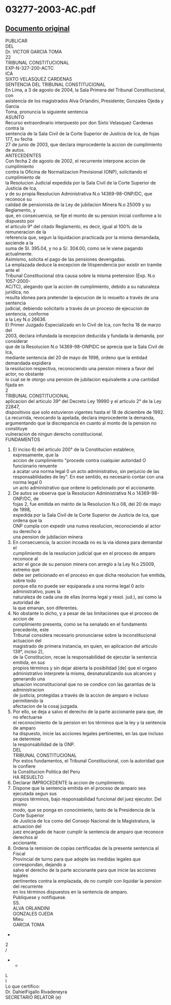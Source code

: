 
03277-2003-AC.pdf
=================
  
[Documento original](https://tc.gob.pe/jurisprudencia/2004/03277-2003-AC.pdf)  
---  
PUBLICAR  
DEL  
Dr. VICTOR GARCIA TOMA  
22  
TRIBUNAL CONSTITUCIONAL  
EXP-N-327-200-ACTC  
ICA  
SIXTO VELASQUEZ CARDENAS  
SENTENCIA DEL TRIBUNAL CONSTITUCIONAL  
En Lima, a 3 de agosto de 2004, la Sala Primera del Tribunal Constitucional, con  
asistencia de los magistrados Alva Orlandini, Presidente; Gonzales Ojeda y Garcia  
Toma, pronuncia la siguiente sentencia  
ASUNTO  
Recurso extraordinario interpuesto por don Sixto Velasquez Cardenas contra la  
sentencia de la Sala Civil de la Corte Superior de Justicia de Ica, de fojas 177, su fecha  
27 de junio de 2003, que declara improcedente la accion de cumplimiento de autos.  
ANTECEDENTES  
Con fecha 2 de agosto de 2002, el recurrente interpone accion de cumplimiento  
contra la Oficina de Normalizacion Previsional (ONP), solicitando el cumplimiento de  
la Resolucion Judicial expedida por la Sala Civil de la Corte Superior de Justicia de Ica,  
y de su propia Resolucion Administrativa N.o 14369-98-ONP/DC, que reconoce su  
calidad de pensionista de la Ley de jubilacion Minera N.o 25009 y su Reglamento, y  
que, en consecuencia, se fije el monto de su pension inicial conforme a lo dispuesto por  
el articulo 9° del citado Reglamento, es decir, igual al 100% de la remuneracion de la  
referencia que, segun la liquidacion practicada por la misma demandada, asciende a la  
suma de SI. 395.04, y no a S/. 304.00, como se le viene pagando actualmente.  
Asimismo, solicita el pago de las pensiones devengadas.  
La emplazada deduce la excepcion de litispendencia por existir en tramite ante el  
Tribunal Constitucional otra causa sobre la misma pretension (Exp. N.o 1057-2000-  
AC/TC), alegando que la accion de cumplimiento, debido a su naturaleza juridica, no  
resulta idonea para pretender la ejecucion de lo resuelto a través de una sentencia  
judicial, debiendo solicitarlo a través de un proceso de ejecucion de sentencia, conforme  
a la Ley N.o 26636.  
El Primer Juzgado Especializado en lo Civil de Ica, con fecha 18 de marzo del  
2003, declara infundada la excepcion deducida y fundada la demanda, por considerar  
que de la Resolucion N.o 14369-98-ONPIDC se aprecia que la Sala Civil de Ica,  
mediante sentencia del 20 de mayo de 1998, ordeno que la entidad demandada expidiera  
la resolucion respectiva, reconociendo una pension minera a favor del actor, no obstante  
lo cual se le otorgo una pension de jubilacion equivalente a una cantidad fijada en  
2  
TRIBUNAL CONSTITUCIONAL  
aplicacion del articulo 39° del Decreto Ley 19990 y el articulo 2° de la Ley 22847,  
dispositivos que solo estuvieron vigentes hasta el 18 de diciembre de 1992.  
La recurrida, revocando la apelada, declara improcedente la demanda,  
argumentando que la discrepancia en cuanto al monto de la pension no constituye  
vulneracion de ningun derecho constitucional.  
FUNDAMENTOS  
1. El inciso 6) del articulo 200° de la Constitucion establece, expresamente, que la  
accion de cumplimiento "procede contra cualquier autoridad O funcionario renuente  
a acatar una norma legal 0 un acto administrativo, sin perjuicio de las  
responsabilidades de ley". En ese sentido, es necesario contar con una norma legal 0  
un acto administrativo que ordene lo peticionado por el accionante.  
2. De autos se observa que la Resolucion Administrativa N.o 14369-98-ONP/DC, de  
fojas 2, fue emitida en mérito de la Resolucion N.o 08, del 20 de mayo de 1998,  
expedida por la Sala Civil de la Corte Superior de Justicia de Ica, que ordena que la  
ONP cumpla con expedir una nueva resolucion, reconociendo al actor su derecho a  
una pension de jubilacion minera  
3. En consecuencia, la accion incoada no es la via idonea para demandar el  
cumplimiento de la resolucion judicial que en el proceso de amparo reconoce al  
actor el goce de su pension minera con arreglo a la Ley N.o 25009, extremo que  
debe ser peticionado en el proceso en que dicha resolucion fue emitida, sobre todo  
porque ella no puede ser equiparada a una norma legal 0 acto administrativo, pues la  
naturaleza de cada una de ellas (norma legal y resol. jud.), asi como la autoridad de  
la que emanan, son diferentes.  
4. No obstante lo dicho, y a pesar de las limitaciones que el proceso de accion de  
cumplimiento presenta, como se ha senalado en el fundamento precedente, este  
Tribunal considera necesario pronunciarse sobre la inconstitucional actuacion del  
magistrado de primera instancia, en quien, en aplicacion del articulo 139°, inciso 2),  
de la Constitucion, recae la responsabilidad de ejecutar la sentencia emitida, en sus  
propios términos y sin dejar abierta la posibilidad [de] que el organo  
administrativo interprete la misma, desnaturalizando sus alcances y generando una  
situacion inconstitucional que no se condice con las garantias de la administracion  
de justicia, protegidas a través de la accion de amparo e incluso permitiendo la  
afectacion de la cosaj juzgada.  
5. Por ello, se deja a salvo el derecho de la parte accionante para que, de no efectuarse  
el reconocimiento de la pension en los términos que la ley y la sentencia de amparo  
ha dispuesto, inicie las acciones legales pertinentes, en las que incluso se determine  
la responsabilidad de la ONP.  
DEL  
TRIBUNAL CONSTITUCIONAL  
Por estos fundamentos, el Tribunal Constitucional, con la autoridad que le confiere  
la Constitucion Politica del Peru  
HA RESUELTO  
1. Declarar IMPROCEDENTE la accion de cumplimiento.  
2. Dispone que la sentencia emitida en el proceso de amparo sea ejecutada segun sus  
propios términos, bajo responsabilidad funcional del juez ejecutor. Del mismo  
modo, que se ponga en conocimiento, tanto de la Presidencia de la Corte Superior  
de Justicia de Ica como del Consejo Nacional de la Magistratura, la actuacion del  
juez encargado de hacer cumplir la sentencia de amparo que reconoce derechos al  
accionante.  
3. Ordena la remision de copias certificadas de la presente sentencia al Fiscal  
Provincial de turno para que adopte las medidas legales que correspondan, dejando a  
salvo el derecho de la parte accionante para que inicie las acciones legales  
pertinentes contra la emplazada, de no cumplir con liquidar la pension del recurrente  
en los términos dispuestos en la sentencia de amparo.  
Publiquese y notifiquese.  
SS.  
ALVA ORLANDINI  
GONZALES OJEDA  
Mieu  
GARCIA TOMA  
-  
2  
/  
- -  
  
L  
I  
Lo que certifico:  
Dr. DahielFigallo Rivadeneyra  
SECRETARIO RELATOR (e)